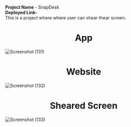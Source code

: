 
<b>Project Name</b> - SnapDesk<br>
<b>Deployed Link-</b> <br>
This is a project where where user can shear thear screen.


<h1 align ="center">App</h1>

![Screenshot (131)]()




<h1 align="center">Website</h1>

![Screenshot (132)]()




<h1 align ="center">Sheared Screen</h1>

![Screenshot (133)]()












